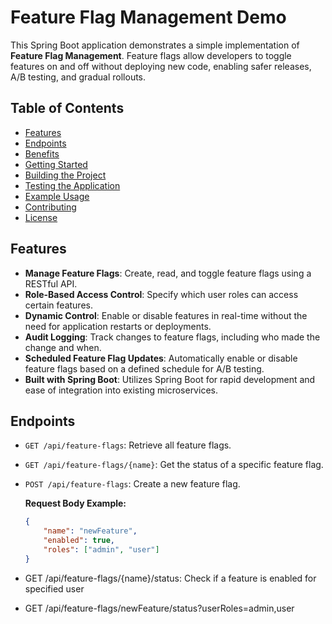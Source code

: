 # Feature Flag Management Demo

This Spring Boot application demonstrates a simple implementation of **Feature Flag Management**. Feature flags allow developers to toggle features on and off without deploying new code, enabling safer releases, A/B testing, and gradual rollouts.

## Table of Contents

- [Features](#features)
- [Endpoints](#endpoints)
- [Benefits](#benefits)
- [Getting Started](#getting-started)
- [Building the Project](#building-the-project)
- [Testing the Application](#testing-the-application)
- [Example Usage](#example-usage)
- [Contributing](#contributing)
- [License](#license)


## Features

- **Manage Feature Flags**: Create, read, and toggle feature flags using a RESTful API.
- **Role-Based Access Control**: Specify which user roles can access certain features.
- **Dynamic Control**: Enable or disable features in real-time without the need for application restarts or deployments.
- **Audit Logging**: Track changes to feature flags, including who made the change and when.
- **Scheduled Feature Flag Updates**: Automatically enable or disable feature flags based on a defined schedule for A/B testing.
- **Built with Spring Boot**: Utilizes Spring Boot for rapid development and ease of integration into existing microservices.



## Endpoints

- `GET /api/feature-flags`: Retrieve all feature flags.
  
- `GET /api/feature-flags/{name}`: Get the status of a specific feature flag.
  
- `POST /api/feature-flags`: Create a new feature flag.

  **Request Body Example:**
  ```json
  {
      "name": "newFeature",
      "enabled": true,
      "roles": ["admin", "user"]
  }
- GET /api/feature-flags/{name}/status: Check if a feature is enabled for specified user
- GET /api/feature-flags/newFeature/status?userRoles=admin,user
